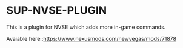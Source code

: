 # SUP-NVSE-PLUGIN
This is a plugin for NVSE which adds more in-game commands.

Avaiable here::https://www.nexusmods.com/newvegas/mods/71878
